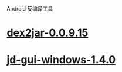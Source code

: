 Android 反编译工具

# [dex2jar-0.0.9.15](https://github.com/mengjingbo/decompilation-tools/blob/master/dex2jar-0.0.9.15.zip)

# [jd-gui-windows-1.4.0](https://github.com/mengjingbo/decompilation-tools/blob/master/jd-gui-windows-1.4.0.zip)
